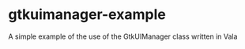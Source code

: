 gtkuimanager-example
====================

A simple example of the use of the GtkUIManager class written in Vala
